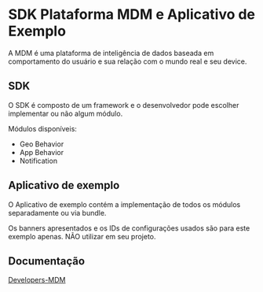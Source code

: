 # SDK Plataforma MDM e Aplicativo de Exemplo

A MDM é uma plataforma de inteligência de dados baseada em comportamento do usuário e sua relação com o mundo real e seu device.

## SDK

O SDK é composto de um framework e o desenvolvedor pode escolher implementar ou não algum módulo.

Módulos disponíveis:

* Geo Behavior
* App Behavior
* Notification


## Aplicativo de exemplo

O Aplicativo de exemplo contém a implementação de todos os módulos separadamente ou via bundle.


Os banners apresentados e os IDs de configurações usados são para este exemplo apenas. NÃO utilizar em seu projeto.


## Documentação

[Developers-MDM](http://developers-mdm.hands.com.br/)

